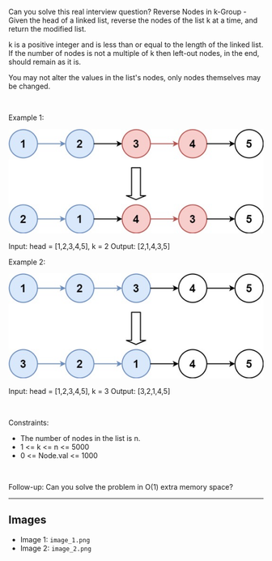 Can you solve this real interview question? Reverse Nodes in k-Group - Given the head of a linked list, reverse the nodes of the list k at a time, and return the modified list.

k is a positive integer and is less than or equal to the length of the linked list. If the number of nodes is not a multiple of k then left-out nodes, in the end, should remain as it is.

You may not alter the values in the list's nodes, only nodes themselves may be changed.

 

Example 1:

![Example 1](./image_1.png)


Input: head = [1,2,3,4,5], k = 2
Output: [2,1,4,3,5]


Example 2:

![Example 2](./image_2.png)


Input: head = [1,2,3,4,5], k = 3
Output: [3,2,1,4,5]


 

Constraints:

 * The number of nodes in the list is n.
 * 1 <= k <= n <= 5000
 * 0 <= Node.val <= 1000

 

Follow-up: Can you solve the problem in O(1) extra memory space?

---

## Images

- Image 1: `image_1.png`
- Image 2: `image_2.png`
